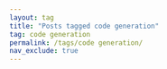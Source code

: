 ```yaml
---
layout: tag
title: "Posts tagged code generation"
tag: code generation
permalink: /tags/code generation/
nav_exclude: true
---
```

